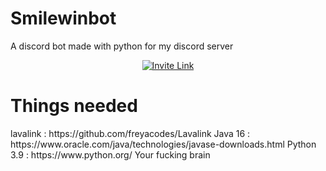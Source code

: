 # Smilewinbot
A discord bot made with python for my discord server
<p align="center">
  <a href="https://discord.gg/R8RYXyB4Cg"><img alt="Invite Link" src="https://discordapp.com/api/guilds/394451338140057610/widget.png?style=shield"></a>
</p>

<h1>Things needed</h1>
<p>lavalink : https://github.com/freyacodes/Lavalink
Java 16 : https://www.oracle.com/java/technologies/javase-downloads.html
Python 3.9 : https://www.python.org/
Your fucking brain 
</p>
